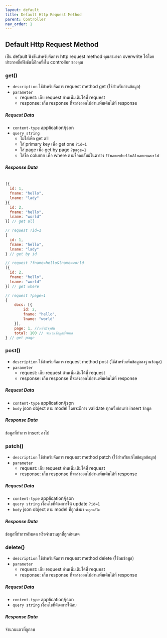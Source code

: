 ```yaml
---
layout: default
title: Default Http Request Method
parent: Controller
nav_order: 1
---
```

## Default Http Request Method

เป็น default ฟังชันสำหรับจัดการ http request method คุณสามารถ overwrite ได้โดยประกาศชื่อฟังชันนี้อีกครั้งใน controller ของคุณ

### get()

* `description` ใช้สำหรับจัดการ request method get (ใช้สำหรับอ่านข้อมูล)
* `parameter`
    *   request: เก็บ request อ่านเพิ่มเติมได้ที่ request
    *   response: เก็บ response ที่จะส่งออกไปอ่านเพิ่มเติมได้ที่ response

##### Request Data
* `content-type`  application/json
* `query string`   
    *   ไม่ใส่เพื่อ get all 
    *   ใส่ primary key เพื่อ get one `?id=1`
    *   ใส่ page เพื่อ get by page `?page=1`
    *   ใส่ชื่อ column เพื่อ where ตามชื่อคอลัมม์ในตาราง `?fname=hello&lname=world`

##### Response Data
```js

[{
  id: 1,
  fname: "hello",
  lname: "lady"
}{
  id: 2,
  fname: "hello",
  lname: "world"
}] // get all

// request ?id=1
{
  id: 1,
  fname: "hello",
  lname: "lady"
} // get by id

// request ?fname=hello&lname=world
[{
  id: 2,
  fname: "hello",
  lname: "world"
}] // get where

// request ?page=1
{   
    docs: [{
        id: 2,
        fname: "hello",
        lname: "world"
    }],
    page: 1, //หน้าปัจจุบัน
    total: 100 // จำนวนข้อมูลทั้งหมด
} // get page

```

### post()
* `description` ใช้สำหรับจัดการ request method post (ใช้สำหรับเพิ่มข้อมูลลงฐานข้อมูล)
* `parameter`
    *   request: เก็บ request อ่านเพิ่มเติมได้ที่ request
    *   response: เก็บ response ที่จะส่งออกไปอ่านเพิ่มเติมได้ที่ response

##### Request Data
* `content-type`  application/json
* `body` json object ตาม model โดยจะมีการ validate ทุกครั้งก่อนทำ insert ข้อมูล

##### Response Data
ข้อมูลที่ทำการ insert ลงไป

### patch()
* `description` ใช้สำหรับจัดการ request method patch (ใช้สำหรับแก้ไขข้อมูลข้อมูล)
* `parameter`
    *   request: เก็บ request อ่านเพิ่มเติมได้ที่ request
    *   response: เก็บ response ที่จะส่งออกไปอ่านเพิ่มเติมได้ที่ response

##### Request Data

* `content-type`  application/json
* `query string` เงื่อนไขที่ต้องการให้ update `?id=1`
* `body` json object ตาม model ที่ถูกส่งมา `จะถูกแก้ไข`

##### Response Data
ข้อมูลที่ทำการอัพเดต หรือจำนวนถูกที่ถูกอัพเดต

### delete()

* `description` ใช้สำหรับจัดการ request method delete (ใช้ลบข้อมูล)
* `parameter`
    *   request: เก็บ request อ่านเพิ่มเติมได้ที่ request
    *   response: เก็บ response ที่จะส่งออกไปอ่านเพิ่มเติมได้ที่ response

##### Request Data
* `content-type`  application/json
* `query string`  เงื่อนไขที่ต้องการให้ลบ

##### Response Data
จำนวนแถวที่ถูกลบ

